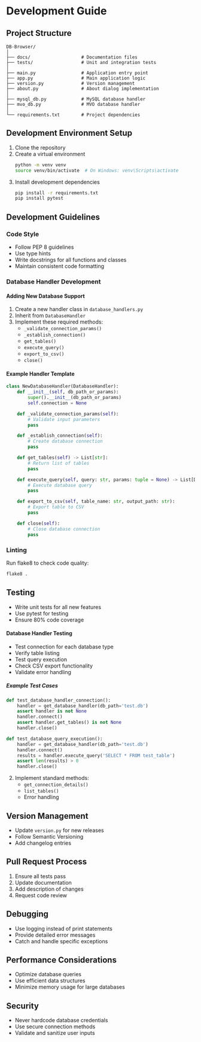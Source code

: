 # Development Guide

## Project Structure

```
DB-Browser/
│
├── docs/                   # Documentation files
├── tests/                  # Unit and integration tests
│
├── main.py                 # Application entry point
├── app.py                  # Main application logic
├── version.py              # Version management
├── about.py                # About dialog implementation
│
├── mysql_db.py             # MySQL database handler
├── mvo_db.py               # MVO database handler
│
└── requirements.txt        # Project dependencies
```

## Development Environment Setup

1. Clone the repository
2. Create a virtual environment
   ```bash
   python -m venv venv
   source venv/bin/activate  # On Windows: venv\Scripts\activate
   ```
3. Install development dependencies
   ```bash
   pip install -r requirements.txt
   pip install pytest
   ```

## Development Guidelines

### Code Style

- Follow PEP 8 guidelines
- Use type hints
- Write docstrings for all functions and classes
- Maintain consistent code formatting

### Database Handler Development

#### Adding New Database Support

1. Create a new handler class in `database_handlers.py`
2. Inherit from `DatabaseHandler`
3. Implement these required methods:
   - `_validate_connection_params()`
   - `_establish_connection()`
   - `get_tables()`
   - `execute_query()`
   - `export_to_csv()`
   - `close()`

#### Example Handler Template

```python
class NewDatabaseHandler(DatabaseHandler):
    def __init__(self, db_path_or_params):
        super().__init__(db_path_or_params)
        self.connection = None

    def _validate_connection_params(self):
        # Validate input parameters
        pass

    def _establish_connection(self):
        # Create database connection
        pass

    def get_tables(self) -> List[str]:
        # Return list of tables
        pass

    def execute_query(self, query: str, params: tuple = None) -> List[Dict[str, Any]]:
        # Execute database query
        pass

    def export_to_csv(self, table_name: str, output_path: str):
        # Export table to CSV
        pass

    def close(self):
        # Close database connection
        pass
```

### Linting

Run flake8 to check code quality:
```bash
flake8 .
```

## Testing

- Write unit tests for all new features
- Use pytest for testing
- Ensure 80% code coverage

#### Database Handler Testing

- Test connection for each database type
- Verify table listing
- Test query execution
- Check CSV export functionality
- Validate error handling

##### Example Test Cases

```python
def test_database_handler_connection():
    handler = get_database_handler(db_path='test.db')
    assert handler is not None
    handler.connect()
    assert handler.get_tables() is not None
    handler.close()

def test_database_query_execution():
    handler = get_database_handler(db_path='test.db')
    handler.connect()
    results = handler.execute_query('SELECT * FROM test_table')
    assert len(results) > 0
    handler.close()
```
2. Implement standard methods:
   - `get_connection_details()`
   - `list_tables()`
   - Error handling

## Version Management

- Update `version.py` for new releases
- Follow Semantic Versioning
- Add changelog entries

## Pull Request Process

1. Ensure all tests pass
2. Update documentation
3. Add description of changes
4. Request code review

## Debugging

- Use logging instead of print statements
- Provide detailed error messages
- Catch and handle specific exceptions

## Performance Considerations

- Optimize database queries
- Use efficient data structures
- Minimize memory usage for large databases

## Security

- Never hardcode database credentials
- Use secure connection methods
- Validate and sanitize user inputs
